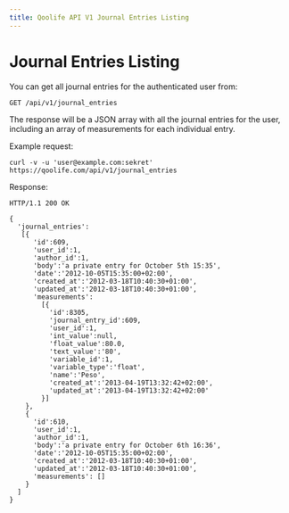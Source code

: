 ```yaml
---
title: Qoolife API V1 Journal Entries Listing
---
```


# Journal Entries Listing

You can get all journal entries for the authenticated user from:

    GET /api/v1/journal_entries

The response will be a JSON array with all the journal entries for the user, including an array of measurements for each individual entry.

Example request:

    curl -v -u 'user@example.com:sekret' https://qoolife.com/api/v1/journal_entries

Response:

    HTTP/1.1 200 OK

    {
      'journal_entries':
       [{
          'id':609,
          'user_id':1,
          'author_id':1,
          'body':'a private entry for October 5th 15:35',
          'date':'2012-10-05T15:35:00+02:00',
          'created_at':'2012-03-18T10:40:30+01:00',
          'updated_at':'2012-03-18T10:40:30+01:00',
          'measurements':
            [{
              'id':8305,
              'journal_entry_id':609,
              'user_id':1,
              'int_value':null,
              'float_value':80.0,
              'text_value':'80',
              'variable_id':1,
              'variable_type':'float',
              'name':'Peso',
              'created_at':'2013-04-19T13:32:42+02:00',
              'updated_at':'2013-04-19T13:32:42+02:00'
            }]
        },
        {
          'id':610,
          'user_id':1,
          'author_id':1,
          'body':'a private entry for October 6th 16:36',
          'date':'2012-10-05T15:35:00+02:00',
          'created_at':'2012-03-18T10:40:30+01:00',
          'updated_at':'2012-03-18T10:40:30+01:00',
          'measurements': []
        }
      ]
    }
